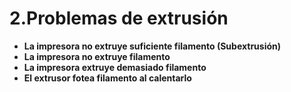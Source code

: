 # 2.Problemas de extrusión

* **La impresora no extruye suficiente filamento (Subextrusión)**
* **La impresora no extruye filamento**
* **La impresora extruye demasiado filamento**
* **El extrusor fotea filamento al calentarlo**


